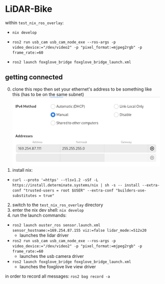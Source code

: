 # LiDAR-Bike

within `test_nix_ros_overlay`:

- `nix develop`

- `ros2 run usb_cam usb_cam_node_exe --ros-args -p video_device:="/dev/video2" -p "pixel_format:=mjpeg2rgb" -p frame_rate:=60`

- `ros2 launch foxglove_bridge foxglove_bridge_launch.xml`

## getting connected 



0. clone this repo then set your ethernet's address to be something like this (has to be on the same subnet)
    ![alt text](image.png)
1. install nix: 
- `curl --proto '=https' --tlsv1.2 -sSf -L https://install.determinate.systems/nix | sh -s -- install --extra-conf "trusted-users = root $USER" --extra-conf "builders-use-substitutes = true"`

2. switch to the `test_nix_ros_overlay` directory
3. enter the nix dev shell: `nix develop`
4. run the launch commands:
- `ros2 launch ouster_ros sensor.launch.xml sensor_hostname:=169.254.87.155 viz:=false lidar_mode:=512x20`
    - launches the lidar driver
- `ros2 run usb_cam usb_cam_node_exe --ros-args -p video_device:="/dev/video2" -p "pixel_format:=mjpeg2rgb" -p frame_rate:=60`
    - launches the usb camera driver
- `ros2 launch foxglove_bridge foxglove_bridge_launch.xml`
    - launches the foxglove live view driver

in order to record all messages:
`ros2 bag record -a`
